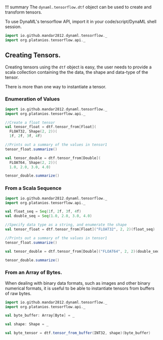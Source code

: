 !!! summary
    The `dynaml.tensorflow.dtf` object can be used to create and transform tensors.
    
To use DynaML's tensorflow API, import it in your code/script/DynaML shell session.

```scala
import io.github.mandar2812.dynaml.tensorflow._
import org.platanios.tensorflow.api._
```

## Creating Tensors.

Creating tensors using the `dtf` object is easy, the user needs to provide a scala collection containing the
the data, the shape and data-type of the tensor. 

There is more than one way to instantiate a tensor.

### Enumeration of Values

```scala
import io.github.mandar2812.dynaml.tensorflow._
import org.platanios.tensorflow.api._

//Create a float tensor
val tensor_float = dtf.tensor_from[Float](
  FLOAT32, Shape(2, 2))(
  1f, 2f, 3f, 4f)

//Prints out a summary of the values in tensor1
tensor_float.summarize()

val tensor_double = dtf.tensor_from[Double](
  FLOAT64, Shape(2, 2))(
  1.0, 2.0, 3.0, 4.0)

tensor_double.summarize()
```

### From a Scala Sequence

```scala
import io.github.mandar2812.dynaml.tensorflow._
import org.platanios.tensorflow.api._

val float_seq = Seq(1f, 2f, 3f, 4f)
val double_seq = Seq(1.0, 2.0, 3.0, 4.0)

//Specify data type as a string, and enumerate the shape
val tensor_float = dtf.tensor_from[Float]("FLOAT32", 2, 2)(float_seq)

//Prints out a summary of the values in tensor1
tensor_float.summarize()

val tensor_double = dtf.tensor_from[Double]("FLOAT64", 2, 2)(double_seq)

tensor_double.summarize()
```

### From an Array of Bytes.

When dealing with binary data formats, such as images and other binary numerical formats, 
it is useful to be able to instantiate tensors from buffers of raw bytes.

```scala
import io.github.mandar2812.dynaml.tensorflow._
import org.platanios.tensorflow.api._

val byte_buffer: Array[Byte] = _

val shape: Shape = _

val byte_tensor = dtf.tensor_from_buffer(INT32, shape)(byte_buffer)
```

